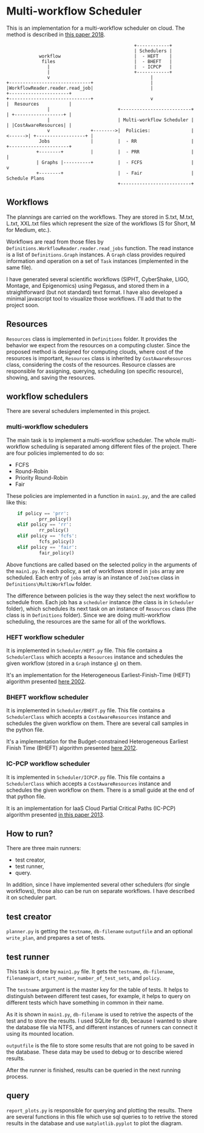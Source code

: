 # Multi-workflow Scheduler
This is an implementation for a multi-workflow scheduler on cloud. The method is described in [this paper 2018](https://link.springer.com/article/10.1007%2Fs11227-018-2604-2).

```
                                               +------------+
                                               | Schedulers |
            workflow                           |  - HEFT    |
             files                             |  - BHEFT   |
               |                               |  - ICPCP   |
               |                               +------------+
               v                                     |
+------------------------------+                     |
|WorkflowReader.reader.read_job|                     |                       +----------------------+
+------------------------------+                     v                       |  Resources           |
               |                         +--------------------------+        | +------------------+ |
               |                         | Multi-workflow Scheduler |        | |CostAwareResources| |
               v               +-------->|  Policies:               |<------>| +------------------+ |
            Jobs               |         |  - RR                    |        +----------------------+
           +--------+          |         |  - PRR                   |                 |
           | Graphs |----------+         |  - FCFS                  |                 v
           +--------+                    |  - Fair                  |           Schedule Plans
                                         +--------------------------+
```

## Workflows
The plannings are carried on the workflows. They are stored in S.txt, M.txt, L.txt, XXL.txt files which represent the size of the workflows (S for Short, M for Medium, etc.).

Workflows are read from those files by `Definitions.WorkflowReader.reader.read_jobs` function. The read instance is a list of `Definitions.Graph` instances. A `Graph` class provides required information and operation on a set of `Task` instances (implemented in the same file).

I have generated several scientific workflows (SIPHT, CyberShake, LIGO, Montage, and Epigenomics) using Pegasus, and stored them in a straightforward (but not standard) text format. I have also developed a minimal javascript tool to visualize those workflows. I'll add that to the project soon.

## Resources
`Resources` class is implemented in `Definitions` folder. It provides the behavior we expect from the resources on a computing cluster. Since the proposed method is designed for computing clouds, where cost of the resources is important, `Resources` class is inherited by `CostAwareResources` class, considering the costs of the resources. Resource classes are responsible for assigning, querying, scheduling (on specific resource), showing, and saving the resources.

## workflow schedulers
There are several schedulers implemented in this project.

### multi-workflow schedulers
The main task is to implement a multi-workflow scheduler. The whole multi-workflow scheduling is separated among different files of the project. There are four policies implemented to do so:
 - FCFS
 - Round-Robin
 - Priority Round-Robin
 - Fair
 
These policies are implemented in a function in `main1.py`, and the are called like this:
```py
	if policy == 'prr':
			prr_policy()
	elif policy == 'rr':
			rr_policy()
	elif policy == 'fcfs':
			fcfs_policy()
	elif policy == 'fair':
			fair_policy()
```
Above functions are called based on the selected policy in the arguments of the `main1.py`. In each policy, a set of workflows stored in `jobs` array are scheduled. Each entry of `jobs` array is an instance of `JobItem` class in `Definitions\MultiWorkflow` folder.

The difference between policies is the way they select the next workflow to schedule from. Each job has a `scheduler` instance (the class is in `Scheduler` folder), which schedules its next task on an instance of `Resources` class (the class is in `Definitions` folder). Since we are doing multi-workflow scheduling, the resources are the same for all of the workflows.

### HEFT workflow scheduler
It is implemented in `Scheduler/HEFT.py` file. This file contains a `SchedulerClass` which accepts a `Resources` instance and schedules the given workflow (stored in a `Graph` instance `g`) on them.

It's an implementation for the Heterogeneous Earliest-Finish-Time (HEFT) algorithm presented [here 2002](https://ieeexplore.ieee.org/document/993206).

### BHEFT workflow scheduler
It is implemented in `Scheduler/BHEFT.py` file. This file contains a `SchedulerClass` which accepts a `CostAwareResources` instance and schedules the given workflow on them. There are several call samples in the python file.

It's a implementation for the Budget-constrained Heterogeneous Earliest Finish Time (BHEFT) algorithm presented [here 2012](https://link.springer.com/chapter/10.1007/978-3-642-28675-9_8).

### IC-PCP workflow scheduler
It is implemented in `Scheduler/ICPCP.py` file. This file contains a `SchedulerClass` which accepts a `CostAwareResources` instance and schedules the given workflow on them. There is a small guide at the end of that python file.

It is an implementation for IaaS Cloud Partial Critical Paths (IC-PCP) algorithm presented [in this paper 2013](https://www.sciencedirect.com/science/article/pii/S0167739X12001008).


## How to run?
There are three main runners:

 - test creator,
 - test runner,
 - query.

In addition, since I have implemented several other schedulers (for single workflows), those also can be run on separate workflows. I have described it on scheduler part.

## test creator
`planner.py` is getting the `testname`, `db-filename` `outputfile` and an optional `write_plan`, and prepares a set of tests.

## test runner
This task is done by `main1.py` file. It gets the `testname`, `db-filename`, `filenamepart`, `start_number`, `number_of_test_sets`, and `policy`.

The `testname` argument is the master key for the table of tests. It helps to distinguish between different test cases, for example, it helps to query on different tests which have something in common in their name.

 As it is shown in `main1.py`, `db-filename` is used to retrive the aspects of the test and to store the results. I used SQLite for db, because I wanted to share the database file via NTFS, and different instances of runners can connect it using its mounted location.

`outputfile` is the file to store some results that are not going to be saved in the database. These data may be used to debug or to describe wiered results.

After the runner is finished, results can be queried in the next running process.

## query
`report_plots.py` is responsible for querying and plotting the results. There are several functions in this file which use sql queries to to retrive the stored results in the database and use `matplotlib.pyplot` to plot the diagram.
